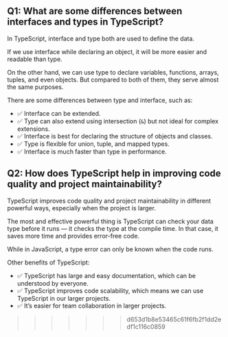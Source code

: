 
## Q1: What are some differences between interfaces and types in TypeScript?

In TypeScript, interface and type both are used to define the data.

If we use interface while declaring an object, it will be more easier and readable than type.

On the other hand, we can use type to declare variables, functions, arrays, tuples, and even objects. But compared to both of them, they serve almost the same purposes.

There are some differences between type and interface, such as:

- ✅ Interface can be extended.
- ✅ Type can also extend using intersection (`&`) but not ideal for complex extensions.
- ✅ Interface is best for declaring the structure of objects and classes.
- ✅ Type is flexible for union, tuple, and mapped types.
- ✅ Interface is much faster than type in performance.



## Q2: How does TypeScript help in improving code quality and project maintainability?

TypeScript improves code quality and project maintainability in different powerful ways, especially when the project is larger.

The most and effective powerful thing is TypeScript can check your data type before it runs — it checks the type at the compile time. In that case, it saves more time and provides error-free code.

While in JavaScript, a type error can only be known when the code runs.

Other benefits of TypeScript:

- ✅ TypeScript has large and easy documentation, which can be understood by everyone.
- ✅ TypeScript improves code scalability, which means we can use TypeScript in our larger projects.
- ✅ It’s easier for team collaboration in larger projects.

>>>>>>> d653d1b8e53465c61f6fb2f1dd2edf1c116c0859
